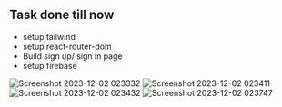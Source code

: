 ## Task done till now

- setup tailwind
- setup react-router-dom
- Build sign up/ sign in page
- setup firebase

![Screenshot 2023-12-02 023332](https://github.com/Vikash174/Netflix-clone/assets/71267021/b0108b4b-eee2-4b17-a45f-d36922b89c45)
![Screenshot 2023-12-02 023411](https://github.com/Vikash174/Netflix-clone/assets/71267021/9127c1d7-c30f-4ce0-bcde-16c443247f0d)
![Screenshot 2023-12-02 023432](https://github.com/Vikash174/Netflix-clone/assets/71267021/87f61478-587a-464f-a23c-805bb2811ef1)
![Screenshot 2023-12-02 023747](https://github.com/Vikash174/Netflix-clone/assets/71267021/414ff654-d90c-405a-b873-b780412cf89d)
